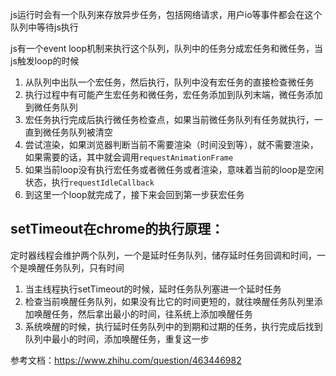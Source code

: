 js运行时会有一个队列来存放异步任务，包括网络请求，用户io等事件都会在这个队列中等待js执行

js有一个event loop机制来执行这个队列，队列中的任务分成宏任务和微任务，当js触发loop的时候
1. 从队列中出队一个宏任务，然后执行，队列中没有宏任务的直接检查微任务
2. 执行过程中有可能产生宏任务和微任务，宏任务添加到队列末端，微任务添加到微任务队列
3. 宏任务执行完成后执行微任务检查点，如果当前微任务队列有任务就执行，一直到微任务队列被清空
4. 尝试渲染，如果浏览器判断当前不需要渲染（时间没到等），就不需要渲染，如果需要的话，其中就会调用`requestAnimationFrame`
5. 如果当前loop没有执行宏任务或者微任务或者渲染，意味着当前的loop是空闲状态，执行`requestIdleCallback`
6. 到这里一个loop就完成了，接下来会回到第一步获宏任务

## setTimeout在chrome的执行原理：
定时器线程会维护两个队列，一个是延时任务队列，储存延时任务回调和时间，一个是唤醒任务队列，只有时间
1. 当主线程执行setTimeout的时候，延时任务队列塞进一个延时任务
2. 检查当前唤醒任务队列，如果没有比它的时间更短的，就往唤醒任务队列里添加唤醒任务，然后拿出最小的时间，往系统上添加唤醒任务
3. 系统唤醒的时候，执行延时任务队列中的到期和过期的任务，执行完成后找到队列中最小的时间，添加唤醒任务，重复这一步

参考文档：https://www.zhihu.com/question/463446982